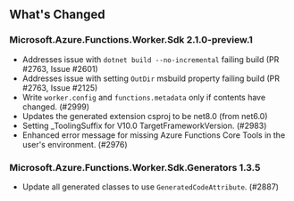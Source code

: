 ## What's Changed

<!-- Please add your release notes in the following format:
- My change description (#PR/#issue)
-->

### Microsoft.Azure.Functions.Worker.Sdk 2.1.0-preview.1

- Addresses issue with `dotnet build --no-incremental` failing build (PR #2763, Issue #2601)
- Addresses issue with setting `OutDir` msbuild property failing build (PR #2763, Issue #2125)
- Write `worker.config` and `functions.metadata` only if contents have changed. (#2999)
- Updates the generated extension csproj to be net8.0 (from net6.0) 
- Setting _ToolingSuffix for V10.0 TargetFrameworkVersion. (#2983)
- Enhanced error message for missing Azure Functions Core Tools in the user's environment. (#2976)

### Microsoft.Azure.Functions.Worker.Sdk.Generators 1.3.5

- Update all generated classes to use `GeneratedCodeAttribute`. (#2887)
